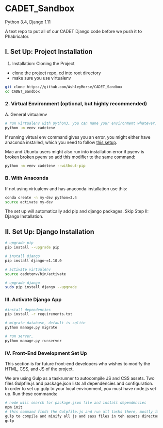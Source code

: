 # CADET_Sandbox
Python 3.4, Django 1.11

A text repo to put all of our CADET Django code before we push it to Phabricator. 

## I. Set Up: Project Installation 

1. Installation: Cloning the Project  
- clone the project repo, cd into root directory  
- make sure you use virtualenv    

```bash
git clone https://github.com/AshleyMorse/CADET_Sandbox  
cd CADET_Sandbox 
```

### 2. Virtual Environment (optional, but highly recommended)

A. General virtualenv 
```bash 
# run virtualenv with python3, you can name your environment whatever. This example, we call it *cadetenv*.  
python -m venv cadetenv   
```  
If running virtual env command gives you an error, you might either have anaconda installed, which you need to follow [this setup](https://uoa-eresearch.github.io/eresearch-cookbook/recipe/2014/11/20/conda/).  

Mac and Ubuntu users might also run into installation error if pyenv is broken [broken pyenv](https://stackoverflow.com/questions/26215790/venv-doesnt-create-activate-script-python3) so add this modifier to the same command:   
```bash
python -m venv cadetenv --without-pip 
```

### B. With Anaconda
If not using virtualenv and has anaconda installation use this:
```bash   
conda create -n my-dev python=3.4
source activate my-dev
```

The set up will automatically add pip and django packages.  Skip Step II: Django Installation.

## II. Set Up: Django Installation  

```bash
# upgrade pip
pip install --upgrade pip

# install django 
pip install django~=1.10.0 

# activate virtualenv  
source cadetenv/bin/activate  

# upgrade django
sudo pip install django --upgrade 
```

### III. Activate Django App

```bash
#install dependencies
pip install -r requirements.txt

# migrate database, default is sqlite
python manage.py migrate 

# run server,
python manage.py runserver

```

### IV. Front-End Development Set Up

This section is for future front-end developers who wishes to modify the HTML,
CSS, and JS of the project.


We are using Gulp as a taskrunner to autocompile JS and CSS assets.  Two files
Gulpfile.js and package.json lists all dependencies and configuration.  In
order to set up gulp to your local environment, you must have node.js set up.
Run these commands:

```bash
# node will search for package.json file and install dependencies
npm init
# this command finds the Gulpfile.js and run all tasks there, mostly it tells
gulp to compile and minify all js and sass files in teh assets directory
gulp
```








